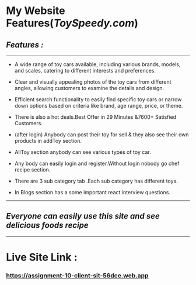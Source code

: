 # **My Website Features(_ToySpeedy.com_)**
## **_Features :_**
---
- A wide range of toy cars available, including various brands, models, and scales, catering to different interests and preferences.
* Clear and visually appealing photos of the toy cars from different angles, allowing customers to examine the details and design.

* Efficient search functionality to easily find specific toy cars or narrow down options based on criteria like brand, age range, price, or theme.

* There is also a hot deals.Best Offer
in 29 Minutes &7600+ Satisfied
Customers.  
* (after login) Anybody can post their toy for sell & they also see their own products in addToy section.
* AllToy section anybody can see various types of toy car.
* Any body can easily login and register.Without login nobody go chef recipe section.
* There are 3 sub category tab .Each sub category has different toys.
* In Blogs section has a some important react interview questions.
---
## **_Everyone can easily use this site and see delicious foods recipe_**
---
# Live Site Link :
### https://assignment-10-client-sit-56dce.web.app